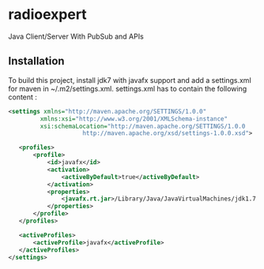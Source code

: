 radioexpert
===========

Java Client/Server With PubSub and APIs

Installation
------------
To build this project, install jdk7 with javafx support and add a settings.xml for maven in ~/.m2/settings.xml. settings.xml has to contain the following content :

```xml
<settings xmlns="http://maven.apache.org/SETTINGS/1.0.0"
         xmlns:xsi="http://www.w3.org/2001/XMLSchema-instance"
         xsi:schemaLocation="http://maven.apache.org/SETTINGS/1.0.0
                     http://maven.apache.org/xsd/settings-1.0.0.xsd">

   <profiles>
       <profile>
           <id>javafx</id>
           <activation>
               <activeByDefault>true</activeByDefault>
           </activation>
           <properties>
               <javafx.rt.jar>/Library/Java/JavaVirtualMachines/jdk1.7.0_09.jdk/Contents/Home/jre/lib/jfxrt.jar</javafx.rt.jar>
           </properties>
       </profile>
   </profiles>

   <activeProfiles>
       <activeProfile>javafx</activeProfile>
   </activeProfiles>
</settings>
```